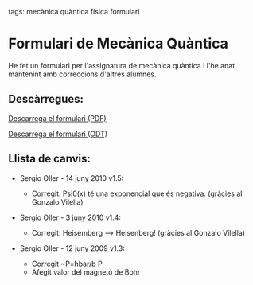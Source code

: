 tags: mecànica quàntica
      física
      formulari

# Formulari de Mecànica Quàntica

He fet un formulari per l'assignatura de mecànica quàntica i l'he anat 
mantenint amb correccions d'altres alumnes.

## Descàrregues:

[Descarrega el formulari (PDF)](/mypermanent.php?slug=mecanicaquantica)

[Descarrega el formulari (ODT)](/mypermanent.php?slug=mecanicaquantica-src)


## Llista de canvis:

-  Sergio Oller - 14 juny 2010 v1.5:

   - Corregit: Psi0(x) té una exponencial que és negativa. (gràcies al Gonzalo Vilella)

-  Sergio Oller - 3 juny 2010 v1.4:

   - Corregit: Heisemberg –> Heisenberg! (gràcies al Gonzalo Vilella)

-  Sergio Oller - 12 juny 2009 v1.3:
   - Corregit ~P=hbar/b P
   - Afegit valor del magnetó de Bohr

